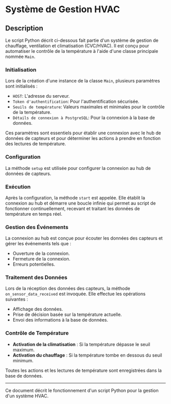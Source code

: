 # Système de Gestion HVAC

## Description

Le script Python décrit ci-dessous fait partie d'un système de gestion de chauffage, ventilation et climatisation (CVC/HVAC). Il est conçu pour automatiser le contrôle de la température à l'aide d'une classe principale nommée `Main`.

### Initialisation

Lors de la création d'une instance de la classe `Main`, plusieurs paramètres sont initialisés :

- `HOST`: L'adresse du serveur.
- `Token d'authentification`: Pour l'authentification sécurisée.
- `Seuils de température`: Valeurs maximales et minimales pour le contrôle de la température.
- `Détails de connexion à PostgreSQL`: Pour la connexion à la base de données.

Ces paramètres sont essentiels pour établir une connexion avec le hub de données de capteurs et pour déterminer les actions à prendre en fonction des lectures de température.

### Configuration

La méthode `setup` est utilisée pour configurer la connexion au hub de données de capteurs.

### Exécution

Après la configuration, la méthode `start` est appelée. Elle établit la connexion au hub et démarre une boucle infinie qui permet au script de fonctionner continuellement, recevant et traitant les données de température en temps réel.

### Gestion des Événements

La connexion au hub est conçue pour écouter les données des capteurs et gérer les événements tels que :

- Ouverture de la connexion.
- Fermeture de la connexion.
- Erreurs potentielles.

### Traitement des Données

Lors de la réception des données des capteurs, la méthode `on_sensor_data_received` est invoquée. Elle effectue les opérations suivantes :

- Affichage des données.
- Prise de décision basée sur la température actuelle.
- Envoi des informations à la base de données.

### Contrôle de Température

- **Activation de la climatisation** : Si la température dépasse le seuil maximum.
- **Activation du chauffage** : Si la température tombe en dessous du seuil minimum.

Toutes les actions et les lectures de température sont enregistrées dans la base de données.

---

Ce document décrit le fonctionnement d'un script Python pour la gestion d'un système HVAC.
